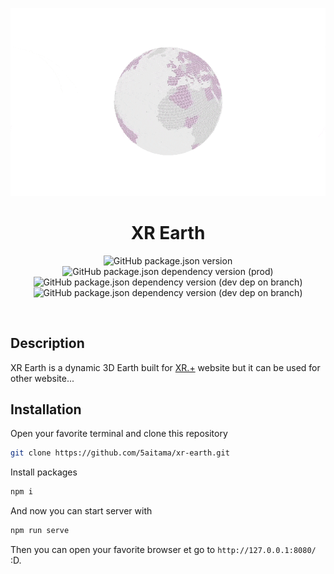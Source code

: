 <p align="center">
  <img src="web/res/image/planet.gif">
</p>

<h1 align="center">XR Earth</h1>

<p align="center">
  <img 
    src="https://img.shields.io/github/package-json/v/5aitama/xr-earth"
    alt="GitHub package.json version"
  >
  <img 
    src="https://img.shields.io/github/package-json/dependency-version/5aitama/xr-earth/three?color=green"
    alt="GitHub package.json dependency version (prod)"
  >
  <img 
    src="https://img.shields.io/github/package-json/dependency-version/5aitama/xr-earth/dev/webpack?color=orange"
    alt="GitHub package.json dependency version (dev dep on branch)"
  >
  <img 
    src="https://img.shields.io/github/package-json/dependency-version/5aitama/xr-earth/dev/webpack-cli?color=orange"
    alt="GitHub package.json dependency version (dev dep on branch)"
  >
</p>

<br />

## Description
XR Earth is a dynamic 3D Earth built for [XR.+](https://xr.plus) website but it can be used for other website...

## Installation

Open your favorite terminal and clone this repository
```bash
git clone https://github.com/5aitama/xr-earth.git
```

Install packages
```bash
npm i
```

And now you can start server with 
```bash
npm run serve
```
Then you can open your favorite browser et go to `http://127.0.0.1:8080/` :D.
